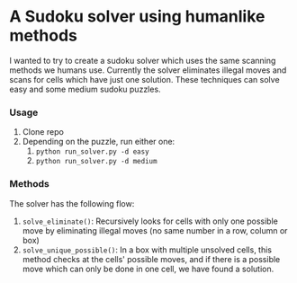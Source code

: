 # A Sudoku solver using humanlike methods

I wanted to try to create a sudoku solver which uses the same scanning methods we humans use.
Currently the solver eliminates illegal moves and scans for cells which have just one solution.
These techniques can solve easy and some medium sudoku puzzles.

### Usage
1. Clone repo
1. Depending on the puzzle, run either one:
    1. `python run_solver.py -d easy`
    1. `python run_solver.py -d medium`

### Methods
The solver has the following flow:
1. `solve_eliminate()`: Recursively looks for cells with only one possible move by eliminating illegal moves (no same number in a row, column or box)
2. `solve_unique_possible()`: In a box with multiple unsolved cells, this method checks at the cells' possible moves, and if there is a possible move which can only be done in one cell, we have found a solution.